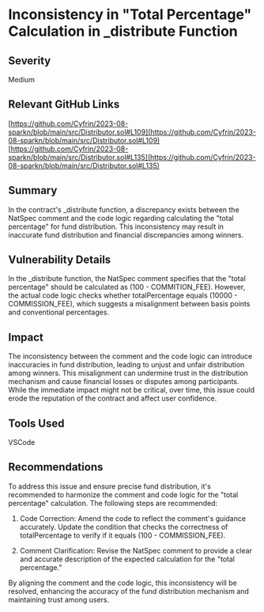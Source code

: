 # Inconsistency in "Total Percentage" Calculation in _distribute Function
## Severity
Medium
## Relevant GitHub Links
[https://github.com/Cyfrin/2023-08-sparkn/blob/main/src/Distributor.sol#L109](https://github.com/Cyfrin/2023-08-sparkn/blob/main/src/Distributor.sol#L109)        
[https://github.com/Cyfrin/2023-08-sparkn/blob/main/src/Distributor.sol#L135](https://github.com/Cyfrin/2023-08-sparkn/blob/main/src/Distributor.sol#L135)
## Summary
In the contract's _distribute function, a discrepancy exists between the NatSpec comment and the code logic regarding calculating the "total percentage" for fund distribution. This inconsistency may result in inaccurate fund distribution and financial discrepancies among winners.
## Vulnerability Details
In the _distribute function, the NatSpec comment specifies that the "total percentage" should be calculated as (100 - COMMITION_FEE). However, the actual code logic checks whether totalPercentage equals (10000 - COMMISSION_FEE), which suggests a misalignment between basis points and conventional percentages.
## Impact
The inconsistency between the comment and the code logic can introduce inaccuracies in fund distribution, leading to unjust and unfair distribution among winners. This misalignment can undermine trust in the distribution mechanism and cause financial losses or disputes among participants. While the immediate impact might not be critical, over time, this issue could erode the reputation of the contract and affect user confidence.
## Tools Used
VSCode
## Recommendations
To address this issue and ensure precise fund distribution, it's recommended to harmonize the comment and code logic for the "total percentage" calculation. The following steps are recommended:
        
1. Code Correction: Amend the code to reflect the comment's guidance accurately. Update the condition that checks the correctness of totalPercentage to verify if it equals (100 - COMMISSION_FEE).
         
2. Comment Clarification: Revise the NatSpec comment to provide a clear and accurate description of the expected calculation for the "total percentage."
            
By aligning the comment and the code logic, this inconsistency will be resolved, enhancing the accuracy of the fund distribution mechanism and maintaining trust among users.
